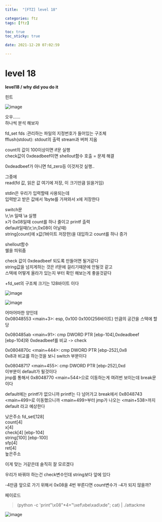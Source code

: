 ```yaml
---
title:  "[FTZ] level 18"

categories: ftz
tags: [ftz]

toc: true
toc_sticky: true

date: 2021-12-20 07:02:59

---
```


# level 18

**level18 / why did you do it**

힌트

![image](https://user-images.githubusercontent.com/69203345/146727611-68fbbcef-bd48-416d-b344-78ddb9f7ebc8.png)

오우......  
하나씩 분석 해보자

fd_set fds :관리하는 파일의 지정번호가 들어있는 구조체  
fflush(stdout): stdout의 출력 stream과 버퍼 지움  

count의 값이 100이상이면 if문 실행  
check값이 0xdeadbeef이면 shellout함수 호출 = 문제 해결 

0xdeadbeef가 아니면 fd_zero등 이것저것 실행..  

그중에  
read(fd 값, 읽은 값 여기에 저장, 이 크기만큼 읽을거임)

stdin은 우리가 입력할때 사용되는데  
입력받고 받은 값에서 1byte를 가져와서 x에 저장한다

switch문  
\r,\n 일때 \a 실행  
x가 0x08일때 count를 하나 줄이고 printf 출력  
default일때(\r,\n,0x08이 아날때)  
string[count]에 x값(1바이트 저장한)을 대입하고 count를 하나 증가

shellout함수  
쉘을 띄워줌 

check 값이 0xdeadbeef 되도록 만들어면 될거같다  
string값을 넘치게하는 것은 if문에 걸리기때문에 안될것 같고  
스텍에 어떻게 올라가 있는지 부터 확인 해보는게 좋을것같다

+fd_set의 구조체 크기는 128바이트 이다

![image](https://user-images.githubusercontent.com/69203345/146730733-2499aed1-9426-40ea-961b-0d2a38dd7cb0.png)

![image](https://user-images.githubusercontent.com/69203345/146730800-25d3c5f1-615f-4482-9d4b-8451b93beb45.png)



어마어마한 양인데  
0x08048553 <main+3>: esp, 0x100
0x100(256바이트) 만큼의 공간을 스택에 할당

0x080485ab <main+91>: cmp DWORD PTR [ebp-104],0xdeadbeef  
[ebp-104]와 0xdeadbeef를 비교 -> check

0x0804870c <main+444>: cmp DWORD PTR [ebp-252],0x8  
0x8과 비교를 하는것을 보니 switch 부분이다  

0x08048717 <main+455>: cmp DWORD PTR [ebp-252],0xd  
이부분이 default가 될것이다  
jmp를 통해서 0x8048770 <main+544>으로 이동하는게 여려번 보이는데 break문이다 

default에는 printf가 없으니까 printf는 다 넘어가고 break에서 0x8048743 <main+499>로 이동했으니까 
<main+499>부터 jmp가 나오는 <main+538>까지 default 라고 예상한다


낮은주소
fd_set[128]  
count[4]  
x[4]  
check[4] [ebp-104]  
string[100] [ebp-100]  
sfp[4]  
ret[4]  
높은주소

이게 맞는 거같은데 솔직히 잘 모르겠다  

우리가 바꿔야 하는건 check변수인데 string보다 앞에 있다

-4만큼 앞으로 가기 위해서 0x08을 4번 부른다면 count변수가 -4가 되지 않을까?

페이로드
> (python -c 'print"\x08"*4+"\xef\xbe\xad\xde"; cat) | ./attackme

![image](https://user-images.githubusercontent.com/69203345/146736272-62f96d63-fbca-44ab-ae44-f9779d568aea.png)